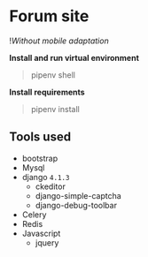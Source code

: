 # Forum site

!*Without mobile adaptation*

**Install and run virtual environment**
> pipenv shell

**Install requirements**
> pipenv install

## Tools used 
- bootstrap
- Mysql
- django `4.1.3`
    - ckeditor
    - django-simple-captcha
    - django-debug-toolbar
- Celery
- Redis 
- Javascript
    - jquery

